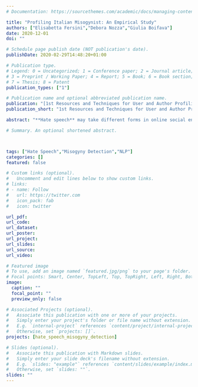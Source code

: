 ```yaml
---
# Documentation: https://sourcethemes.com/academic/docs/managing-content/

title: "Profiling Italian Misogynist: An Empirical Study"
authors: ["Elisabetta Fersini","Debora Nozza","Giulia Boifava"]
date: 2020-12-01
doi: ""

# Schedule page publish date (NOT publication's date).
publishDate: 2020-02-29T14:48:20+01:00

# Publication type.
# Legend: 0 = Uncategorized; 1 = Conference paper; 2 = Journal article;
# 3 = Preprint / Working Paper; 4 = Report; 5 = Book; 6 = Book section;
# 7 = Thesis; 8 = Patent
publication_types: ["1"]

# Publication name and optional abbreviated publication name.
publication: "[1st Resources and Techniques for User and Author Profiling in Abusive Language Workshop (ResT-UP 2020) of the 11th Language Resources and Evaluation Conference (LREC 2020)](https://rest-up2020.di.unito.it/)"
publication_short: "1st Resources and Techniques for User and Author Profiling in Abusive Language Workshop at LREC 2020"

abstract: "**Hate speech** may take different forms in online social environments.  In this paper, we address the problem of automatic detection of misogynous language on **Italian tweets** by focusing  both on  raw text and stylometric profiles. The proposed exploratory investigation about the adoption of stylometry for enhancing  the recognition capabilities of machine learning models has demonstrated that profiling users can lead to good discrimination of misogynous and not misogynous contents."

# Summary. An optional shortened abstract.



tags: ["Hate Speech","Misogyny Detection","NLP"]
categories: []
featured: false

# Custom links (optional).
#   Uncomment and edit lines below to show custom links.
# links:
# - name: Follow
#   url: https://twitter.com
#   icon_pack: fab
#   icon: twitter

url_pdf: 
url_code:
url_dataset: 
url_poster:
url_project:
url_slides:
url_source:
url_video:

# Featured image
# To use, add an image named `featured.jpg/png` to your page's folder. 
# Focal points: Smart, Center, TopLeft, Top, TopRight, Left, Right, BottomLeft, Bottom, BottomRight.
image:
  caption: ""
  focal_point: ""
  preview_only: false

# Associated Projects (optional).
#   Associate this publication with one or more of your projects.
#   Simply enter your project's folder or file name without extension.
#   E.g. `internal-project` references `content/project/internal-project/index.md`.
#   Otherwise, set `projects: []`.
projects: [hate_speech_misogyny_detection]

# Slides (optional).
#   Associate this publication with Markdown slides.
#   Simply enter your slide deck's filename without extension.
#   E.g. `slides: "example"` references `content/slides/example/index.md`.
#   Otherwise, set `slides: ""`.
slides: ""
---
```

